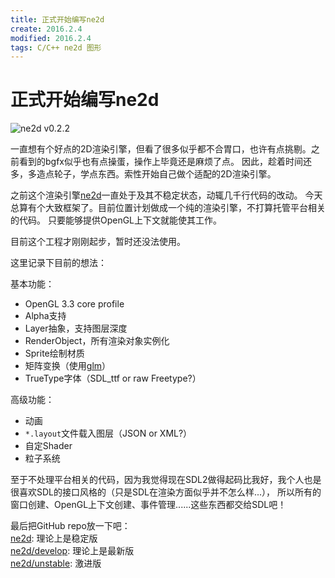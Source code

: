 ```yaml
---
title: 正式开始编写ne2d
create: 2016.2.4
modified: 2016.2.4
tags: C/C++ ne2d 图形
---
```

# 正式开始编写ne2d
![ne2d v0.2.2](http://7xq4ng.com1.z0.glb.clouddn.com/ne2d-start-1.png)

一直想有个好点的2D渲染引擎，但看了很多似乎都不合胃口，也许有点挑剔。之前看到的bgfx似乎也有点操蛋，操作上毕竟还是麻烦了点。
因此，趁着时间还多，多造点轮子，学点东西。索性开始自己做个适配的2D渲染引擎。

之前这个渲染引擎[ne2d](https://github.com/riteme/ne2d)一直处于及其不稳定状态，动辄几千行代码的改动。
今天总算有个大致框架了。目前位置计划做成一个纯的渲染引擎，不打算托管平台相关的代码。
只要能够提供OpenGL上下文就能使其工作。

目前这个工程才刚刚起步，暂时还没法使用。

这里记录下目前的想法：

基本功能：  

* OpenGL 3.3 core profile  
* Alpha支持
* Layer抽象，支持图层深度
* RenderObject，所有渲染对象实例化
* Sprite绘制材质
* 矩阵变换（使用[glm](https://github.com/g-truc/glm)）
* TrueType字体（SDL_ttf or raw Freetype?）

高级功能：  

* 动画
* `*.layout`文件载入图层（JSON or XML?）
* 自定Shader
* 粒子系统

至于不处理平台相关的代码，因为我觉得现在SDL2做得起码比我好，我个人也是很喜欢SDL的接口风格的（只是SDL在渲染方面似乎并不怎么样...），
所以所有的窗口创建、OpenGL上下文创建、事件管理......这些东西都交给SDL吧！

最后把GitHub repo放一下吧：  
[ne2d](https://github.com/riteme/ne2d): 理论上是稳定版  
[ne2d/develop](https://github.com/riteme/ne2d/tree/develop): 理论上是最新版  
[ne2d/unstable](https://github.com/riteme/ne2d/tree/unstable): 激进版
